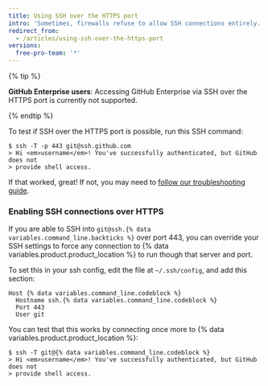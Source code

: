 ```yaml
---
title: Using SSH over the HTTPS port
intro: 'Sometimes, firewalls refuse to allow SSH connections entirely.  If using [HTTPS cloning with credential caching](/github/using-git/caching-your-github-credentials-in-git) is not an option, you can attempt to clone using an SSH connection made over the HTTPS port.  Most firewall rules should allow this, but proxy servers may interfere.'
redirect_from:
  - /articles/using-ssh-over-the-https-port
versions:
  free-pro-team: '*'
---
```


{% tip %}

**GitHub Enterprise users**: Accessing GitHub Enterprise via SSH over the HTTPS port is currently not supported.

{% endtip %}

To test if SSH over the HTTPS port is possible, run this SSH command:

```shell
$ ssh -T -p 443 git@ssh.github.com
> Hi <em>username</em>! You've successfully authenticated, but GitHub does not
> provide shell access.
```

If that worked, great! If not, you may need to [follow our troubleshooting guide](/articles/error-permission-denied-publickey).

### Enabling SSH connections over HTTPS

If you are able to SSH into `git@ssh.{% data variables.command_line.backticks %}` over port 443, you can override your SSH settings to force any connection to {% data variables.product.product_location %} to run though that server and port.

To set this in your ssh config, edit the file at `~/.ssh/config`, and add this section:

```
Host {% data variables.command_line.codeblock %}
  Hostname ssh.{% data variables.command_line.codeblock %}
  Port 443
  User git
```

You can test that this works by connecting once more to {% data variables.product.product_location %}:

```shell
$ ssh -T git@{% data variables.command_line.codeblock %}
> Hi <em>username</em>! You've successfully authenticated, but GitHub does not
> provide shell access.
```
